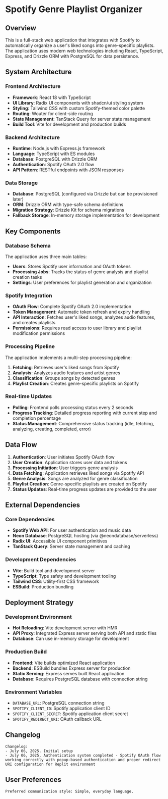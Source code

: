 # Spotify Genre Playlist Organizer

## Overview

This is a full-stack web application that integrates with Spotify to automatically organize a user's liked songs into genre-specific playlists. The application uses modern web technologies including React, TypeScript, Express, and Drizzle ORM with PostgreSQL for data persistence.

## System Architecture

### Frontend Architecture
- **Framework**: React 18 with TypeScript
- **UI Library**: Radix UI components with shadcn/ui styling system
- **Styling**: Tailwind CSS with custom Spotify-themed color palette
- **Routing**: Wouter for client-side routing
- **State Management**: TanStack Query for server state management
- **Build Tool**: Vite for development and production builds

### Backend Architecture
- **Runtime**: Node.js with Express.js framework
- **Language**: TypeScript with ES modules
- **Database**: PostgreSQL with Drizzle ORM
- **Authentication**: Spotify OAuth 2.0 flow
- **API Pattern**: RESTful endpoints with JSON responses

### Data Storage
- **Database**: PostgreSQL (configured via Drizzle but can be provisioned later)
- **ORM**: Drizzle ORM with type-safe schema definitions
- **Migration Strategy**: Drizzle Kit for schema migrations
- **Fallback Storage**: In-memory storage implementation for development

## Key Components

### Database Schema
The application uses three main tables:
- **Users**: Stores Spotify user information and OAuth tokens
- **Processing Jobs**: Tracks the status of genre analysis and playlist creation tasks
- **Settings**: User preferences for playlist generation and organization

### Spotify Integration
- **OAuth Flow**: Complete Spotify OAuth 2.0 implementation
- **Token Management**: Automatic token refresh and expiry handling
- **API Interaction**: Fetches user's liked songs, analyzes audio features, and creates playlists
- **Permissions**: Requires read access to user library and playlist modification permissions

### Processing Pipeline
The application implements a multi-step processing pipeline:
1. **Fetching**: Retrieves user's liked songs from Spotify
2. **Analysis**: Analyzes audio features and artist genres
3. **Classification**: Groups songs by detected genres
4. **Playlist Creation**: Creates genre-specific playlists on Spotify

### Real-time Updates
- **Polling**: Frontend polls processing status every 2 seconds
- **Progress Tracking**: Detailed progress reporting with current step and completion percentage
- **Status Management**: Comprehensive status tracking (idle, fetching, analyzing, creating, completed, error)

## Data Flow

1. **Authentication**: User initiates Spotify OAuth flow
2. **User Creation**: Application stores user data and tokens
3. **Processing Initiation**: User triggers genre analysis
4. **Data Fetching**: Application retrieves liked songs via Spotify API
5. **Genre Analysis**: Songs are analyzed for genre classification
6. **Playlist Creation**: Genre-specific playlists are created on Spotify
7. **Status Updates**: Real-time progress updates are provided to the user

## External Dependencies

### Core Dependencies
- **Spotify Web API**: For user authentication and music data
- **Neon Database**: PostgreSQL hosting (via @neondatabase/serverless)
- **Radix UI**: Accessible UI component primitives
- **TanStack Query**: Server state management and caching

### Development Dependencies
- **Vite**: Build tool and development server
- **TypeScript**: Type safety and development tooling
- **Tailwind CSS**: Utility-first CSS framework
- **ESBuild**: Production bundling

## Deployment Strategy

### Development Environment
- **Hot Reloading**: Vite development server with HMR
- **API Proxy**: Integrated Express server serving both API and static files
- **Database**: Can use in-memory storage for development

### Production Build
- **Frontend**: Vite builds optimized React application
- **Backend**: ESBuild bundles Express server for production
- **Static Serving**: Express serves built React application
- **Database**: Requires PostgreSQL database with connection string

### Environment Variables
- `DATABASE_URL`: PostgreSQL connection string
- `SPOTIFY_CLIENT_ID`: Spotify application client ID
- `SPOTIFY_CLIENT_SECRET`: Spotify application client secret
- `SPOTIFY_REDIRECT_URI`: OAuth callback URL

## Changelog

```
Changelog:
- July 06, 2025. Initial setup
- July 06, 2025. Authentication system completed - Spotify OAuth flow working correctly with popup-based authentication and proper redirect URI configuration for Replit environment
```

## User Preferences

```
Preferred communication style: Simple, everyday language.
```